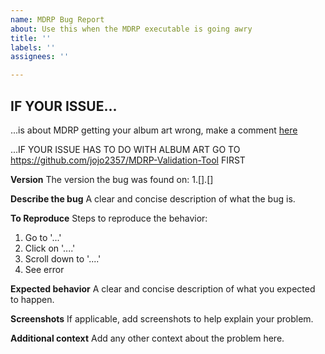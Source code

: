 ```yaml
---
name: MDRP Bug Report
about: Use this when the MDRP executable is going awry
title: ''
labels: ''
assignees: ''

---
```


## IF YOUR ISSUE...

...is about MDRP getting your album art wrong, make a comment [here](https://github.com/jojo2357/Music-Discord-Rich-Presence/discussions/59)

...IF YOUR ISSUE HAS TO DO WITH ALBUM ART GO TO https://github.com/jojo2357/MDRP-Validation-Tool FIRST

**Version**
The version the bug was found on: 1.[].[]

**Describe the bug**
A clear and concise description of what the bug is.

**To Reproduce**
Steps to reproduce the behavior:
1. Go to '...'
2. Click on '....'
3. Scroll down to '....'
4. See error

**Expected behavior**
A clear and concise description of what you expected to happen.

**Screenshots**
If applicable, add screenshots to help explain your problem.

**Additional context**
Add any other context about the problem here.
